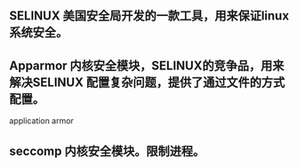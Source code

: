 ## SELINUX 美国安全局开发的一款工具，用来保证linux 系统安全。

## Apparmor 内核安全模块，SELINUX的竞争品，用来解决SELINUX 配置复杂问题，提供了通过文件的方式配置。
application armor

## seccomp 内核安全模块。限制进程。
